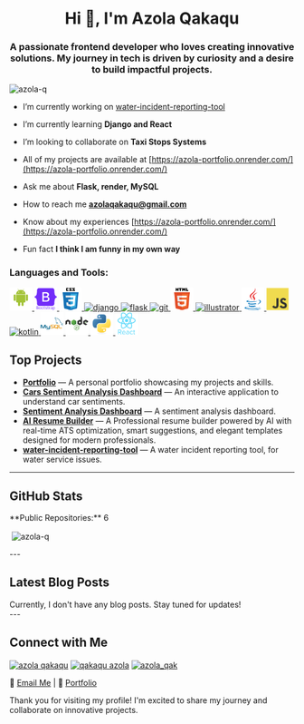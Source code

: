 <h1 align="center">Hi 👋, I'm Azola Qakaqu</h1>
<h3 align="center">A passionate frontend developer who loves creating innovative solutions. My journey in tech is driven by curiosity and a desire to build impactful projects.</h3>

<p align="left"> <img src="https://komarev.com/ghpvc/?username=azola-q&label=Profile%20views&color=0e75b6&style=flat" alt="azola-q" /> </p>

- I’m currently working on [water-incident-reporting-tool](https://water-incident-reporting-tool.onrender.com/)

- I’m currently learning **Django and React**

- I’m looking to collaborate on **Taxi Stops Systems**

- All of my projects are available at [https://azola-portfolio.onrender.com/](https://azola-portfolio.onrender.com/)

- Ask me about **Flask, render, MySQL**

- How to reach me **azolaqakaqu@gmail.com**

- Know about my experiences [https://azola-portfolio.onrender.com/](https://azola-portfolio.onrender.com/)

- Fun fact **I think I am funny in my own way**

<h3 align="left">Languages and Tools:</h3>
<p align="left"> <a href="https://developer.android.com" target="_blank" rel="noreferrer"> <img src="https://raw.githubusercontent.com/devicons/devicon/master/icons/android/android-original-wordmark.svg" alt="android" width="40" height="40"/> </a> <a href="https://getbootstrap.com" target="_blank" rel="noreferrer"> <img src="https://raw.githubusercontent.com/devicons/devicon/master/icons/bootstrap/bootstrap-plain-wordmark.svg" alt="bootstrap" width="40" height="40"/> </a> <a href="https://www.w3schools.com/css/" target="_blank" rel="noreferrer"> <img src="https://raw.githubusercontent.com/devicons/devicon/master/icons/css3/css3-original-wordmark.svg" alt="css3" width="40" height="40"/> </a> <a href="https://www.djangoproject.com/" target="_blank" rel="noreferrer"> <img src="https://cdn.worldvectorlogo.com/logos/django.svg" alt="django" width="40" height="40"/> </a> <a href="https://flask.palletsprojects.com/" target="_blank" rel="noreferrer"> <img src="https://www.vectorlogo.zone/logos/pocoo_flask/pocoo_flask-icon.svg" alt="flask" width="40" height="40"/> </a> <a href="https://git-scm.com/" target="_blank" rel="noreferrer"> <img src="https://www.vectorlogo.zone/logos/git-scm/git-scm-icon.svg" alt="git" width="40" height="40"/> </a> <a href="https://www.w3.org/html/" target="_blank" rel="noreferrer"> <img src="https://raw.githubusercontent.com/devicons/devicon/master/icons/html5/html5-original-wordmark.svg" alt="html5" width="40" height="40"/> </a> <a href="https://www.adobe.com/in/products/illustrator.html" target="_blank" rel="noreferrer"> <img src="https://www.vectorlogo.zone/logos/adobe_illustrator/adobe_illustrator-icon.svg" alt="illustrator" width="40" height="40"/> </a> <a href="https://www.java.com" target="_blank" rel="noreferrer"> <img src="https://raw.githubusercontent.com/devicons/devicon/master/icons/java/java-original.svg" alt="java" width="40" height="40"/> </a> <a href="https://developer.mozilla.org/en-US/docs/Web/JavaScript" target="_blank" rel="noreferrer"> <img src="https://raw.githubusercontent.com/devicons/devicon/master/icons/javascript/javascript-original.svg" alt="javascript" width="40" height="40"/> </a> <a href="https://kotlinlang.org" target="_blank" rel="noreferrer"> <img src="https://www.vectorlogo.zone/logos/kotlinlang/kotlinlang-icon.svg" alt="kotlin" width="40" height="40"/> </a> <a href="https://www.mysql.com/" target="_blank" rel="noreferrer"> <img src="https://raw.githubusercontent.com/devicons/devicon/master/icons/mysql/mysql-original-wordmark.svg" alt="mysql" width="40" height="40"/> </a> <a href="https://nodejs.org" target="_blank" rel="noreferrer"> <img src="https://raw.githubusercontent.com/devicons/devicon/master/icons/nodejs/nodejs-original-wordmark.svg" alt="nodejs" width="40" height="40"/> </a> <a href="https://www.python.org" target="_blank" rel="noreferrer"> <img src="https://raw.githubusercontent.com/devicons/devicon/master/icons/python/python-original.svg" alt="python" width="40" height="40"/> </a> <a href="https://reactjs.org/" target="_blank" rel="noreferrer"> <img src="https://raw.githubusercontent.com/devicons/devicon/master/icons/react/react-original-wordmark.svg" alt="react" width="40" height="40"/> </a> </p>

## Top Projects

- [**Portfolio**](https://azola-portfolio.onrender.com/) — A personal portfolio showcasing my projects and skills.
- [**Cars Sentiment Analysis Dashboard**](https://car-sense-t14j.onrender.com/) — An interactive application to understand car sentiments.
- [**Sentiment Analysis Dashboard**](https://sentiment-dashboard-evzvmpqgutwht5bubgbh4u.streamlit.app/) — A sentiment analysis dashboard.
- [**AI Resume Builder**](https://resume-ai-craft-92.lovable.app/) — A Professional resume builder powered by AI with real-time ATS optimization, smart suggestions, and elegant templates designed for modern professionals.
- [**water-incident-reporting-tool**](https://water-incident-reporting-tool.onrender.com/) — A water incident reporting tool, for water service issues.


---

## GitHub Stats
  <div>
**Public Repositories:** 6  
  <p>&nbsp;<img align="center" src="https://github-readme-stats.vercel.app/api?username=azola-q&show_icons=true&locale=en" alt="azola-q" /></p>
  </div>
---

## Latest Blog Posts
  <div>
Currently, I don't have any blog posts. Stay tuned for updates!
  </div>
---

## Connect with Me
 <div>
<p align="left">
<a href="https://www.linkedin.com/in/azola-qakaqu-b82320234" target="blank"><img align="center" src="https://raw.githubusercontent.com/rahuldkjain/github-profile-readme-generator/master/src/images/icons/Social/linked-in-alt.svg" alt="azola qakaqu" height="30" width="40" /></a>
<a href="https://fb.com/qakaqu azola" target="blank"><img align="center" src="https://raw.githubusercontent.com/rahuldkjain/github-profile-readme-generator/master/src/images/icons/Social/facebook.svg" alt="qakaqu azola" height="30" width="40" /></a>
<a href="https://instagram.com/azola_qak" target="blank"><img align="center" src="https://raw.githubusercontent.com/rahuldkjain/github-profile-readme-generator/master/src/images/icons/Social/instagram.svg" alt="azola_qak" height="30" width="40" /></a>
</p>

💌 [Email Me](mailto:azolaqakaqu@gmail.com)  | 🔄 [Portfolio](https://azola-portfolio.onrender.com/)

  </div>
Thank you for visiting my profile! I'm excited to share my journey and collaborate on innovative projects.
